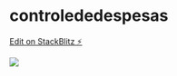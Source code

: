 # controlededespesas

[Edit on StackBlitz ⚡️](https://stackblitz.com/edit/controlededespesas)

<img src="controlededespesas.pnq">
